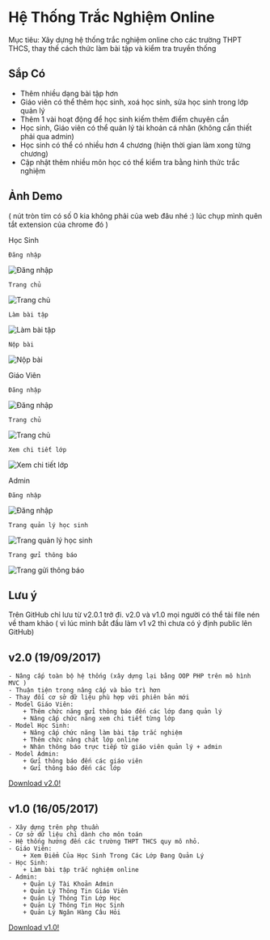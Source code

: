 # Hệ Thống Trắc Nghiệm Online
Mục tiêu: Xây dựng hệ thống trắc nghiệm online cho các trường THPT THCS, thay thế cách thức làm bài tập và kiểm tra truyền thống
## Sắp Có

   - Thêm nhiều dạng bài tập hơn
   - Giáo viên có thể thêm học sinh, xoá học sinh, sửa học sinh trong lớp quản lý
   - Thêm 1 vài hoạt động để học sinh kiếm thêm điểm chuyên cần
   - Học sinh, Giáo viên có thể quản lý tài khoản cá nhân (không cần thiết phải qua admin)
   - Học sinh có thể có nhiều hơn 4 chương (hiện thời gian làm xong từng chương)
   - Cập nhật thêm nhiều môn học có thể kiểm tra bằng hình thức trắc nghiệm
## Ảnh Demo
( nút tròn tím có số 0 kia không phải của web đâu nhé :) lúc chụp mình quên tắt extension của chrome đó )

Học Sinh
	
	Đăng nhập
![Đăng nhập](demo-images/login-hs.png)

	Trang chủ
![Trang chủ](demo-images/hoc-sinh-index.png)

	Làm bài tập
![Làm bài tập](demo-images/hoc-sinh-lam-bai.png)

	Nộp bài
![Nộp bài](demo-images/hoc-sinh-nop-bai.png)

Giáo Viên

	Đăng nhập
![Đăng nhập](demo-images/login-gv.png)

	Trang chủ
![Trang chủ](demo-images/giao-vien-index.png)

	Xem chi tiết lớp
![Xem chi tiết lớp](demo-images/giao-vien-xem-diem.png)

Admin

	Đăng nhập
![Đăng nhập](demo-images/login-admin.png)

	Trang quản lý học sinh
![Trang quản lý học sinh](demo-images/admin-ql.png)

	Trang gửi thông báo
![Trang gửi thông báo](demo-images/admin-tb.png)
## Lưu ý
Trên GitHub chỉ lưu từ v2.0.1 trở đi.
v2.0 và v1.0 mọi người có thể tải file nén về tham khảo ( vì lúc mình bắt đầu làm v1 v2 thì chưa có ý định public lên GitHub)
## v2.0 (19/09/2017)

	- Nâng cấp toàn bộ hệ thống (xây dựng lại bằng OOP PHP trên mô hình MVC )
	- Thuận tiện trong nâng cấp và bảo trì hơn
	- Thay đổi cơ sở dữ liệu phù hợp với phiên bản mới
	- Model Giáo Viên:
		+ Thêm chức năng gửi thông báo đến các lớp đang quản lý
		+ Nâng cấp chức năng xem chi tiết từng lớp
	- Model Học Sinh:
		+ Nâng cấp chức năng làm bài tập trắc nghiệm
		+ Thêm chức năng chát lớp online
		+ Nhận thông báo trực tiếp từ giáo viên quản lý + admin
	- Model Admin:
		+ Gửi thông báo đến các giáo viên
		+ Gửi thông báo đến các lớp
[Download v2.0!](https://drive.google.com/open?id=0B2XjHVJwd5PSdEpObFltbmZzZGc)
## v1.0 (16/05/2017)
	- Xây dựng trên php thuần
	- Cơ sở dữ liệu chỉ dành cho môn toán
	- Hệ thống hướng đến các trường THPT THCS quy mô nhỏ.
	- Giáo Viên:
		+ Xem Điểm Của Học Sinh Trong Các Lớp Đang Quản Lý
	- Học Sinh:
		+ Làm bài tập trắc nghiệm online
	- Admin:
		+ Quản Lý Tài Khoản Admin
		+ Quản Lý Thông Tin Giáo Viên
		+ Quản Lý Thông Tin Lớp Học
		+ Quản Lý Thông Tin Học Sinh
		+ Quản Lý Ngân Hàng Câu Hỏi
[Download v1.0!](https://drive.google.com/open?id=0B2XjHVJwd5PSa0FtWXFMM2xhcjg)
